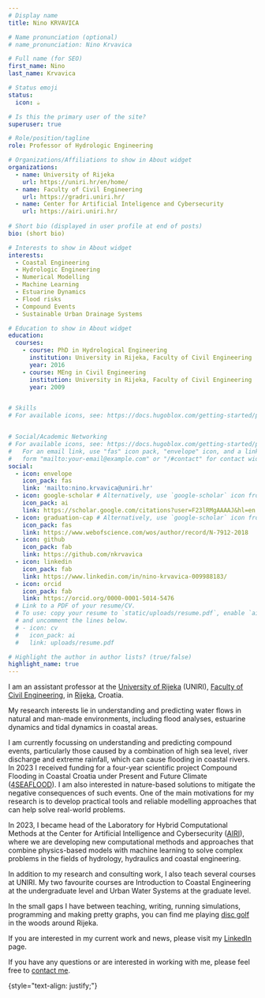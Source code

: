 ```yaml
---
# Display name
title: Nino KRVAVICA

# Name pronunciation (optional)
# name_pronunciation: Nino Krvavica

# Full name (for SEO)
first_name: Nino
last_name: Krvavica

# Status emoji
status:
  icon: ☕️

# Is this the primary user of the site?
superuser: true

# Role/position/tagline
role: Professor of Hydrologic Engineering

# Organizations/Affiliations to show in About widget
organizations:
  - name: University of Rijeka
    url: https://uniri.hr/en/home/
  - name: Faculty of Civil Engineering
    url: https://gradri.uniri.hr/
  - name: Center for Artificial Inteligence and Cybersecurity
    url: https://airi.uniri.hr/
  
# Short bio (displayed in user profile at end of posts)
bio: (short bio)

# Interests to show in About widget
interests:
  - Coastal Engineering
  - Hydrologic Engineering
  - Numerical Modelling
  - Machine Learning
  - Estuarine Dynamics
  - Flood risks
  - Compound Events
  - Sustainable Urban Drainage Systems

# Education to show in About widget
education:
  courses:
    - course: PhD in Hydrological Engineering
      institution: University in Rijeka, Faculty of Civil Engineering
      year: 2016
    - course: MEng in Civil Engineering
      institution: University in Rijeka, Faculty of Civil Engineering
      year: 2009


# Skills
# For available icons, see: https://docs.hugoblox.com/getting-started/page-builder/#icons


# Social/Academic Networking
# For available icons, see: https://docs.hugoblox.com/getting-started/page-builder/#icons
#   For an email link, use "fas" icon pack, "envelope" icon, and a link in the
#   form "mailto:your-email@example.com" or "/#contact" for contact widget.
social:
  - icon: envelope
    icon_pack: fas
    link: 'mailto:nino.krvavica@uniri.hr'
  - icon: google-scholar # Alternatively, use `google-scholar` icon from `ai` icon pack
    icon_pack: ai
    link: https://scholar.google.com/citations?user=F23lRMgAAAAJ&hl=en
  - icon: graduation-cap # Alternatively, use `google-scholar` icon from `ai` icon pack
    icon_pack: fas
    link: https://www.webofscience.com/wos/author/record/N-7912-2018
  - icon: github
    icon_pack: fab
    link: https://github.com/nkrvavica
  - icon: linkedin
    icon_pack: fab
    link: https://www.linkedin.com/in/nino-krvavica-009988183/
  - icon: orcid
    icon_pack: fab
    link: https://orcid.org/0000-0001-5014-5476
  # Link to a PDF of your resume/CV.
  # To use: copy your resume to `static/uploads/resume.pdf`, enable `ai` icons in `params.yaml`,
  # and uncomment the lines below.
  # - icon: cv
  #   icon_pack: ai
  #   link: uploads/resume.pdf

# Highlight the author in author lists? (true/false)
highlight_name: true
---
```


I am an assistant professor at the [University of Rijeka](https://uniri.hr/en/home/) (UNIRI), [Faculty of Civil Engineering](https://gradri.uniri.hr/), in [Rijeka](https://visitrijeka.hr/), Croatia.

My research interests lie in understanding and predicting water flows in natural and man-made environments, including flood analyses, estuarine dynamics and tidal dynamics in coastal areas.

I am currently focussing on understanding and predicting compound events, particularly those caused by a combination of high sea level, river discharge and extreme rainfall, which can cause flooding in coastal rivers. In 2023 I received funding for a four-year scientific project Compound Flooding in Coastal Croatia under Present and Future Climate ([4SEAFLOOD](https://4seaflood.uniri.hr/)). I am also interested in nature-based solutions to mitigate the negative consequences of such events. One of the main motivations for my research is to develop practical tools and reliable modelling approaches that can help solve real-world problems. 

In 2023, I became head of the Laboratory for Hybrid Computational Methods at the Center for Artificial Intelligence and Cybersecurity ([AIRI](https://airi.uniri.hr/)), where we are developing new computational methods and approaches that combine physics-based models with machine learning to solve complex problems in the fields of hydrology, hydraulics and coastal engineering.

In addition to my research and consulting work, I also teach several courses at UNIRI. My two favourite courses are Introduction to Coastal Engineering at the undergraduate level and Urban Water Systems at the graduate level.

In the small gaps I have between teaching, writing, running simulations, programming and making pretty graphs, you can find me playing [disc golf](https://www.dgk-eagle.hr/) in the woods around Rijeka.

If you are interested in my current work and news, please visit my [LinkedIn](https://www.linkedin.com/in/nino-krvavica-009988183/) page.

If you have any questions or are interested in working with me, please feel free to [contact me](mailto:nino.krvavica@uniri.hr).

{style="text-align: justify;"}
